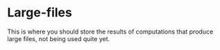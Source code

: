 # Large-files

This is where you should store the results of computations that produce
large files, not being used quite yet.